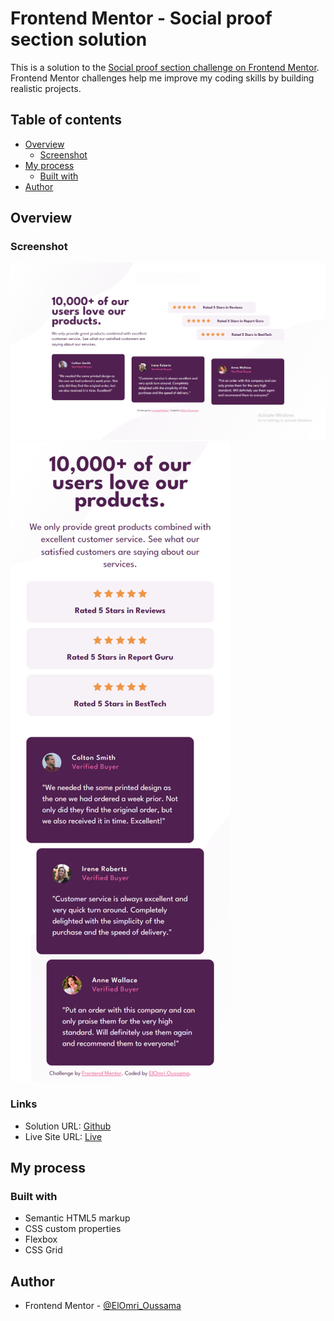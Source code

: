 # Frontend Mentor - Social proof section solution

This is a solution to the [Social proof section challenge on Frontend Mentor](https://www.frontendmentor.io/challenges/social-proof-section-6e0qTv_bA). Frontend Mentor challenges help me improve my coding skills by building realistic projects. 

## Table of contents

- [Overview](#overview)
  - [Screenshot](#screenshot)
- [My process](#my-process)
  - [Built with](#built-with)
- [Author](#author)

## Overview

### Screenshot

![Desktop Screenshot](desktop_screenshot.png)
![Mobile Screenshot](mobile_screenshot.png)

### Links

- Solution URL: [Github](https://oussamaelomri.github.io/social-proof-section/)
- Live Site URL: [Live](https://your-live-site-url.com)

## My process

### Built with

- Semantic HTML5 markup
- CSS custom properties
- Flexbox
- CSS Grid


## Author

- Frontend Mentor - [@ElOmri_Oussama](https://www.frontendmentor.io/profile/oussamaelomri)
